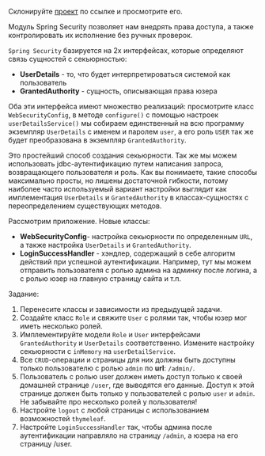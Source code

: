 Склонируйте [проект](https://github.com/KataAcademy/PP_3_1_2_Boot_Security) по ссылке и просмотрите его.

Модуль Spring Security позволяет нам внедрять права доступа, а также контролировать их исполнение без ручных проверок.

`Spring Security` базируется на 2х интерфейсах, которые определяют связь сущностей с секьюрностью: 
- **UserDetails** - то, что будет интерпретироваться системой как пользователь
- **GrantedAuthority** - сущность, описывающая права юзера


Оба эти интерфейса имеют множество реализаций: просмотрите класс `WebSecurityConfig`, в методе `configure()` с помощью настроек `userDetailsService()` мы собираем единственный на всю программу экземпляр `UserDetails` с именем и паролем `user`, а его роль `USER` так же будет преобразована в экземпляр `GrantedAuthority`.

Это простейший способ создания секьюрности. Так же мы можем использовать jdbc-аутентификацию путем написания запроса, возвращающего пользователя и роль.
Как вы понимаете, такие способы максимально просты, но лишены достаточной гибкости, потому наиболее часто используемый вариант настройки выглядит как имплементация `UserDetails` и `GrantedAuthority` в классах-сущностях с переопределением существующих методов.

Рассмотрим приложение.
Новые классы:
- **WebSecurityConfig**- настройка секьюрности по определенным `URL`, а также настройка `UserDetails` и `GrantedAuthority`.
- **LoginSuccessHandler** - хэндлер, содержащий в себе алгоритм действий при успешной аутентификации. Например, тут мы можем отправить пользователя с ролью админа на админку после логина, а с ролью юзер на главную страницу сайта и т.п.

Задание:
1. Перенесите классы и зависимости из предыдущей задачи.
2. Создайте класс `Role` и свяжите `User` с ролями так, чтобы юзер мог иметь несколько ролей.
3. Имплементируйте модели `Role` и `User` интерфейсами `GrantedAuthority` и `UserDetails` соответственно. Измените настройку секьюрности с `inMemory` на `userDetailService`.
4. Все `CRUD`-операции и страницы для них должны быть доступны только пользователю с ролью `admin` по **url**: `/admin/`.
5. Пользователь с ролью user должен иметь доступ только к своей домашней странице `/user`, где выводятся его данные. Доступ к этой странице должен быть только у пользователей с ролью `user` и `admin`. Не забывайте про несколько ролей у пользователя!
6. Настройте `logout` с любой страницы с использованием возможностей `thymeleaf`.
7. Настройте `LoginSuccessHandler` так, чтобы админа после аутентификации направляло на страницу `/admin`, а юзера на его страницу /user.